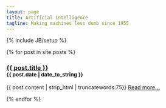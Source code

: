 ```yaml
---
layout: page
title: Artificial Intelligence
tagline: Making machines less dumb since 1955
---
```

{% include JB/setup %}

<div class="row">
  {% for post in site.posts %}
    <div class="span4">
      <h3><a href="{{ BASE_PATH }}{{ post.url }}">{{ post.title }}</a></br><small>{{ post.date | date_to_string }}</small></h3>
      <p>
       {{ post.content | strip_html | truncatewords:75}}
       <a href="{{ post.url }}">Read more...</a>
      </p>
    </div>
  {% endfor %}
</div>


